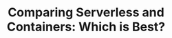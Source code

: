 ---
layout: post
title: "Comparing Serverless and Containers: Which is Best?"
description: "Serverless computing is currently the hot topic in cloud technology but, as we’ve seen in the past, hype can sometimes lead to inflated expectations."
summary: "Serverless computing is currently the hot topic in cloud technology but, as we’ve seen in the past, hype can sometimes lead to inflated expectations."
img: "https://containerjournal.com/wp-content/uploads/2019/11/canstockphoto7509506.jpg"
tags: [containers]
redirect_to: https://containerjournal.com/topics/container-ecosystems/comparing-serverless-and-containers-which-is-best/
---